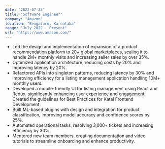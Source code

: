 ```yaml
---
date: "2022-07-25"
title: "Software Engineer"
company: "Amazon"
location: "Bengaluru, Karnataka"
range: "July 2022 - Present"
url: "https://www.amazon.com/"
---
```


- Led the design and implementation of expansion of a product recommendation platform to 20+ global marketplaces, scaling it to handle 2M+ monthly visits and increasing seller sales by over 35%.
- Optimized application architecture, reducing costs by 20% and improving latency by 20%.
- Refactored APIs into singleton patterns, reducing latency by 30% and improving efficiency for a listing management application handling 10M+ monthly users.
- Developed a mobile-friendly UI for listing management using React and Redux, significantly enhancing user experience and engagement. Created the guidelines for Best Practices for Katal Frontend Development.
- Built ML-based plugins with design and integration for product classification, improving model accuracy and confidence scores by 25%.
- Automated operational tasks, resolving 3,000+ tickets and increasing efficiency by 30%.
- Mentored new team members, creating documentation and video tutorials to streamline onboarding and enhance productivity.
